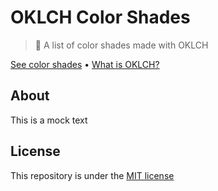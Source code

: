 # OKLCH Color Shades

> 🌈 A list of color shades made with OKLCH

[See color shades]() • [What is OKLCH?]()

## About

This is a mock text

## License

This repository is under the [MIT license](LICENSE)
